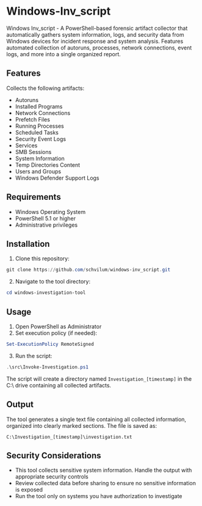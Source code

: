 # Windows-Inv_script
Windows Inv_script - A PowerShell-based forensic artifact collector that automatically gathers system information, logs, and security data from Windows devices for incident response and system analysis. Features automated collection of autoruns, processes, network connections, event logs, and more into a single organized report.


## Features

Collects the following artifacts:
- Autoruns
- Installed Programs
- Network Connections
- Prefetch Files
- Running Processes
- Scheduled Tasks
- Security Event Logs
- Services
- SMB Sessions
- System Information
- Temp Directories Content
- Users and Groups
- Windows Defender Support Logs

## Requirements

- Windows Operating System
- PowerShell 5.1 or higher
- Administrative privileges

## Installation

1. Clone this repository:
```powershell
git clone https://github.com/schvilum/windows-inv_script.git
```

2. Navigate to the tool directory:
```powershell
cd windows-investigation-tool
```

## Usage

1. Open PowerShell as Administrator
2. Set execution policy (if needed):
```powershell
Set-ExecutionPolicy RemoteSigned
```

3. Run the script:
```powershell
.\src\Invoke-Investigation.ps1
```

The script will create a directory named `Investigation_[timestamp]` in the C:\ drive containing all collected artifacts.

## Output

The tool generates a single text file containing all collected information, organized into clearly marked sections. The file is saved as:
```
C:\Investigation_[timestamp]\investigation.txt
```

## Security Considerations

- This tool collects sensitive system information. Handle the output with appropriate security controls
- Review collected data before sharing to ensure no sensitive information is exposed
- Run the tool only on systems you have authorization to investigate
